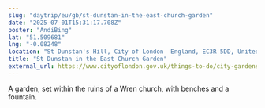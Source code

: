 ```yaml
---
slug: "daytrip/eu/gb/st-dunstan-in-the-east-church-garden"
date: "2025-07-01T15:31:17.708Z"
poster: "AndiBing"
lat: "51.509681"
lng: "-0.08248"
location: "St Dunstan's Hill, City of London  England, EC3R 5DD, United Kingdom"
title: "St Dunstan in the East Church Garden"
external_url: https://www.cityoflondon.gov.uk/things-to-do/city-gardens/find-a-garden/st-dunstan-in-the-east-church-garden
---
```

A garden, set within the ruins of a Wren church, with benches and a fountain. 
